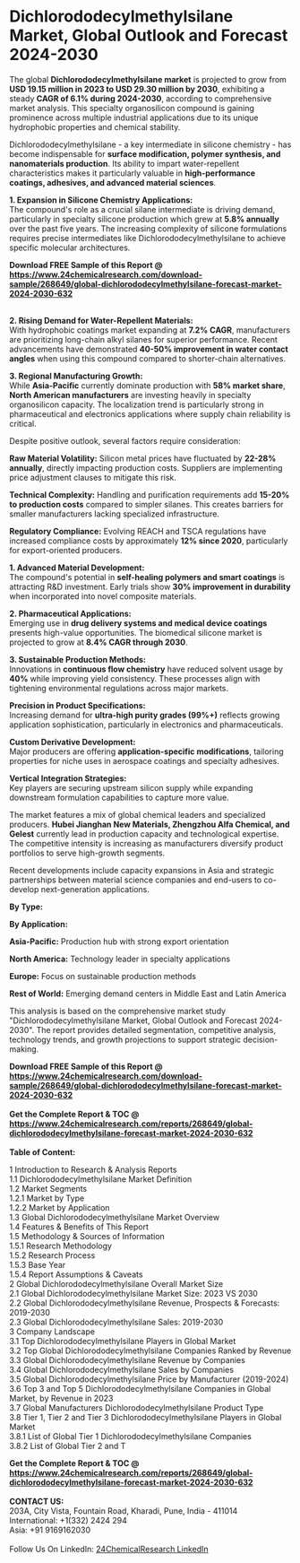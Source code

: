 <h1>Dichlorododecylmethylsilane Market, Global Outlook and Forecast 2024-2030</h1><p>The global <strong>Dichlorododecylmethylsilane market</strong> is projected to grow from <strong>USD 19.15 million in 2023 to USD 29.30 million by 2030</strong>, exhibiting a steady <strong>CAGR of 6.1% during 2024-2030</strong>, according to comprehensive market analysis. This specialty organosilicon compound is gaining prominence across multiple industrial applications due to its unique hydrophobic properties and chemical stability.</p><p>Dichlorododecylmethylsilane - a key intermediate in silicone chemistry - has become indispensable for <strong>surface modification, polymer synthesis, and nanomaterials production</strong>. Its ability to impart water-repellent characteristics makes it particularly valuable in <strong>high-performance coatings, adhesives, and advanced material sciences</strong>.</p><p><strong>1. Expansion in Silicone Chemistry Applications:</strong><br>
The compound's role as a crucial silane intermediate is driving demand, particularly in specialty silicone production which grew at <strong>5.8% annually</strong> over the past five years. The increasing complexity of silicone formulations requires precise intermediates like Dichlorododecylmethylsilane to achieve specific molecular architectures.</p><div><b>Download FREE Sample of this Report @ 
            <a href="https://www.24chemicalresearch.com/download-sample/268649/global-dichlorododecylmethylsilane-forecast-market-2024-2030-632">
            https://www.24chemicalresearch.com/download-sample/268649/global-dichlorododecylmethylsilane-forecast-market-2024-2030-632</a></b></div><br><p><strong>2. Rising Demand for Water-Repellent Materials:</strong><br>
With hydrophobic coatings market expanding at <strong>7.2% CAGR</strong>, manufacturers are prioritizing long-chain alkyl silanes for superior performance. Recent advancements have demonstrated <strong>40-50% improvement in water contact angles</strong> when using this compound compared to shorter-chain alternatives.</p><p><strong>3. Regional Manufacturing Growth:</strong><br>
While <strong>Asia-Pacific</strong> currently dominate production with <strong>58% market share</strong>, <strong>North American manufacturers</strong> are investing heavily in specialty organosilicon capacity. The localization trend is particularly strong in pharmaceutical and electronics applications where supply chain reliability is critical.</p><p>Despite positive outlook, several factors require consideration:</p><p><strong>Raw Material Volatility:</strong> Silicon metal prices have fluctuated by <strong>22-28% annually</strong>, directly impacting production costs. Suppliers are implementing price adjustment clauses to mitigate this risk.</p><p><strong>Technical Complexity:</strong> Handling and purification requirements add <strong>15-20% to production costs</strong> compared to simpler silanes. This creates barriers for smaller manufacturers lacking specialized infrastructure.</p><p><strong>Regulatory Compliance:</strong> Evolving REACH and TSCA regulations have increased compliance costs by approximately <strong>12% since 2020</strong>, particularly for export-oriented producers.</p><p><strong>1. Advanced Material Development:</strong><br>
The compound's potential in <strong>self-healing polymers and smart coatings</strong> is attracting R&amp;D investment. Early trials show <strong>30% improvement in durability</strong> when incorporated into novel composite materials.</p><p><strong>2. Pharmaceutical Applications:</strong><br>
Emerging use in <strong>drug delivery systems and medical device coatings</strong> presents high-value opportunities. The biomedical silicone market is projected to grow at <strong>8.4% CAGR through 2030</strong>.</p><p><strong>3. Sustainable Production Methods:</strong><br>
Innovations in <strong>continuous flow chemistry</strong> have reduced solvent usage by <strong>40%</strong> while improving yield consistency. These processes align with tightening environmental regulations across major markets.</p><p><strong>Precision in Product Specifications:</strong><br>
	Increasing demand for <strong>ultra-high purity grades (99%+)</strong> reflects growing application sophistication, particularly in electronics and pharmaceuticals.</p><p><strong>Custom Derivative Development:</strong><br>
	Major producers are offering <strong>application-specific modifications</strong>, tailoring properties for niche uses in aerospace coatings and specialty adhesives.</p><p><strong>Vertical Integration Strategies:</strong><br>
	Key players are securing upstream silicon supply while expanding downstream formulation capabilities to capture more value.</p><p>The market features a mix of global chemical leaders and specialized producers. <strong>Hubei Jianghan New Materials, Zhengzhou Alfa Chemical, and Gelest</strong> currently lead in production capacity and technological expertise. The competitive intensity is increasing as manufacturers diversify product portfolios to serve high-growth segments.</p><p>Recent developments include capacity expansions in Asia and strategic partnerships between material science companies and end-users to co-develop next-generation applications.</p><p><strong>By Type:</strong></p><p><strong>By Application:</strong></p><p><strong>Asia-Pacific:</strong> Production hub with strong export orientation</p><p><strong>North America:</strong> Technology leader in specialty applications</p><p><strong>Europe:</strong> Focus on sustainable production methods</p><p><strong>Rest of World:</strong> Emerging demand centers in Middle East and Latin America</p><p>This analysis is based on the comprehensive market study "Dichlorododecylmethylsilane Market, Global Outlook and Forecast 2024-2030". The report provides detailed segmentation, competitive analysis, technology trends, and growth projections to support strategic decision-making.</p><div><b>Download FREE Sample of this Report @ 
            <a href="https://www.24chemicalresearch.com/download-sample/268649/global-dichlorododecylmethylsilane-forecast-market-2024-2030-632">
            https://www.24chemicalresearch.com/download-sample/268649/global-dichlorododecylmethylsilane-forecast-market-2024-2030-632</a></b></div><br><div><b>Get the Complete Report & TOC @ 
            <a href="https://www.24chemicalresearch.com/reports/268649/global-dichlorododecylmethylsilane-forecast-market-2024-2030-632">
            https://www.24chemicalresearch.com/reports/268649/global-dichlorododecylmethylsilane-forecast-market-2024-2030-632</a></b></div><br>
            <b>Table of Content:</b><p>1 Introduction to Research & Analysis Reports<br />
    1.1 Dichlorododecylmethylsilane Market Definition<br />
    1.2 Market Segments<br />
        1.2.1 Market by Type<br />
        1.2.2 Market by Application<br />
    1.3 Global Dichlorododecylmethylsilane Market Overview<br />
    1.4 Features & Benefits of This Report<br />
    1.5 Methodology & Sources of Information<br />
        1.5.1 Research Methodology<br />
        1.5.2 Research Process<br />
        1.5.3 Base Year<br />
        1.5.4 Report Assumptions & Caveats<br />
2 Global Dichlorododecylmethylsilane Overall Market Size<br />
    2.1 Global Dichlorododecylmethylsilane Market Size: 2023 VS 2030<br />
    2.2 Global Dichlorododecylmethylsilane Revenue, Prospects & Forecasts: 2019-2030<br />
    2.3 Global Dichlorododecylmethylsilane Sales: 2019-2030<br />
3 Company Landscape<br />
    3.1 Top Dichlorododecylmethylsilane Players in Global Market<br />
    3.2 Top Global Dichlorododecylmethylsilane Companies Ranked by Revenue<br />
    3.3 Global Dichlorododecylmethylsilane Revenue by Companies<br />
    3.4 Global Dichlorododecylmethylsilane Sales by Companies<br />
    3.5 Global Dichlorododecylmethylsilane Price by Manufacturer (2019-2024)<br />
    3.6 Top 3 and Top 5 Dichlorododecylmethylsilane Companies in Global Market, by Revenue in 2023<br />
    3.7 Global Manufacturers Dichlorododecylmethylsilane Product Type<br />
    3.8 Tier 1, Tier 2 and Tier 3 Dichlorododecylmethylsilane Players in Global Market<br />
        3.8.1 List of Global Tier 1 Dichlorododecylmethylsilane Companies<br />
        3.8.2 List of Global Tier 2 and T</p><div><b>Get the Complete Report & TOC @ 
            <a href="https://www.24chemicalresearch.com/reports/268649/global-dichlorododecylmethylsilane-forecast-market-2024-2030-632">
            https://www.24chemicalresearch.com/reports/268649/global-dichlorododecylmethylsilane-forecast-market-2024-2030-632</a></b></div><br><b>CONTACT US:</b><br>
            203A, City Vista, Fountain Road, Kharadi, Pune, India - 411014<br>
            International: +1(332) 2424 294<br>
            Asia: +91 9169162030 <br><br>
            Follow Us On LinkedIn: <a href="https://www.linkedin.com/company/24chemicalresearch/">24ChemicalResearch LinkedIn</a>